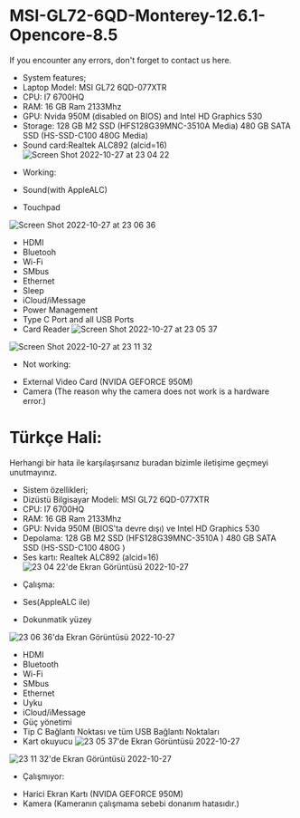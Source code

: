 # MSI-GL72-6QD-Monterey-12.6.1-Opencore-8.5
If you encounter any errors, don't forget to contact us here.

- System features;
- Laptop Model: MSI GL72 6QD-077XTR
- CPU: I7 6700HQ 
- RAM: 16 GB Ram 2133Mhz
- GPU:  Nvida 950M (disabled on BIOS)  and Intel HD Graphics 530 
- Storage: 128 GB M2 SSD (HFS128G39MNC-3510A Media)  480 GB SATA SSD  (HS-SSD-C100 480G Media)
- Sound card:Realtek ALC892  (alcid=16)
![Screen Shot 2022-10-27 at 23 04 22](https://user-images.githubusercontent.com/116842114/198388253-a9584a51-a30e-41c8-9ba6-f35e18f7c226.png)

+ Working:
- Sound(with AppleALC)

- Touchpad

 ![Screen Shot 2022-10-27 at 23 06 36](https://user-images.githubusercontent.com/116842114/198388401-5506cc5f-8af8-4b6b-adbd-6de9eebb8632.png)


- HDMI
- Bluetooh
- Wi-Fi
- SMbus
- Ethernet
- Sleep
- iCloud/iMessage
- Power Management
- Type C Port and all USB Ports
- Card Reader
![Screen Shot 2022-10-27 at 23 05 37](https://user-images.githubusercontent.com/116842114/198388293-260a5c5b-00ad-49e0-bf95-5dce86626035.png)

![Screen Shot 2022-10-27 at 23 11 32](https://user-images.githubusercontent.com/116842114/198388601-37ef599c-ba77-4a3b-8be5-c2854ad43ba6.png)


+ Not working:
- External Video Card (NVIDA GEFORCE 950M)
- Camera (The reason why the camera does not work is a hardware error.)
# Türkçe Hali:
 Herhangi bir hata ile karşılaşırsanız buradan bizimle iletişime geçmeyi unutmayınız.

- Sistem özellikleri;
- Dizüstü Bilgisayar Modeli: MSI GL72 6QD-077XTR
- CPU: I7 6700HQ
- RAM: 16 GB Ram 2133Mhz
- GPU: Nvida 950M (BIOS'ta devre dışı) ve Intel HD Graphics 530
- Depolama: 128 GB M2 SSD (HFS128G39MNC-3510A ) 480 GB SATA SSD (HS-SSD-C100 480G )
- Ses kartı: Realtek ALC892 (alcid=16)
![23 04 22'de Ekran Görüntüsü 2022-10-27](https://user-images.githubusercontent.com/116842114/198388253-a9584a51-a30e-41c8-9ba6-f35e18f7c226.png)

+ Çalışma:
- Ses(AppleALC ile)

- Dokunmatik yüzey

 ![23 06 36'da Ekran Görüntüsü 2022-10-27](https://user-images.githubusercontent.com/116842114/198388401-5506cc5f-8af8-4b6b-adbd-6de9eebb8632.png)


- HDMI
- Bluetooth
- Wi-Fi
- SMbus
- Ethernet
- Uyku
- iCloud/iMessage
- Güç yönetimi
- Tip C Bağlantı Noktası ve tüm USB Bağlantı Noktaları
- Kart okuyucu
![23 05 37'de Ekran Görüntüsü 2022-10-27](https://user-images.githubusercontent.com/116842114/198388293-260a5c5b-00ad-49e0-bf95-5dce86626035.png)

![23 11 32'de Ekran Görüntüsü 2022-10-27](https://user-images.githubusercontent.com/116842114/198388601-37ef599c-ba77-4a3b-8be5-c2854ad43ba6.png)


+ Çalışmıyor:
- Harici Ekran Kartı (NVIDA GEFORCE 950M)
- Kamera (Kameranın çalışmama sebebi donanım hatasıdır.)

